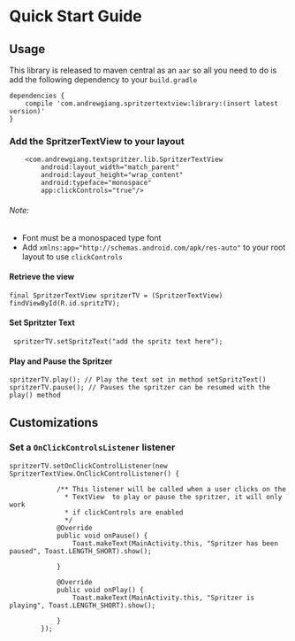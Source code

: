 Quick Start Guide
===========

Usage
------------

This library is released to maven central as an `aar` so all you need to do is add the following dependency to your `build.gradle`

```
dependencies {  
    compile 'com.andrewgiang.spritzertextview:library:(insert latest version)'
}
```

### Add the SpritzerTextView to your layout

```
    <com.andrewgiang.textspritzer.lib.SpritzerTextView
        android:layout_width="match_parent"
        android:layout_height="wrap_content"
        android:typeface="monospace"
        app:clickControls="true"/>
```
###### Note:
* Font must be a monospaced type font
* Add ```xmlns:app="http://schemas.android.com/apk/res-auto"``` to your root layout to use `clickControls`



#### Retrieve the view

```
final SpritzerTextView spritzerTV = (SpritzerTextView) findViewById(R.id.spritzTV);

```
#### Set Spritzter Text
```
 spritzerTV.setSpritzText("add the spritz text here");
```

#### Play and Pause the Spritzer

```
spritzerTV.play(); // Play the text set in method setSpritzText()
spritzerTV.pause(); // Pauses the spritzer can be resumed with the play() method
```

Customizations
------------

### Set a `OnClickControlsListener` listener
```
spritzerTV.setOnClickControlListener(new SpritzerTextView.OnClickControlListener() {

            /** This listener will be called when a user clicks on the
              * TextView  to play or pause the spritzer, it will only work
              * if clickControls are enabled
              */
            @Override
            public void onPause() {
                Toast.makeText(MainActivity.this, "Spritzer has been paused", Toast.LENGTH_SHORT).show();

            }

            @Override
            public void onPlay() {
                Toast.makeText(MainActivity.this, "Spritzer is playing", Toast.LENGTH_SHORT).show();

            }
        });
```

